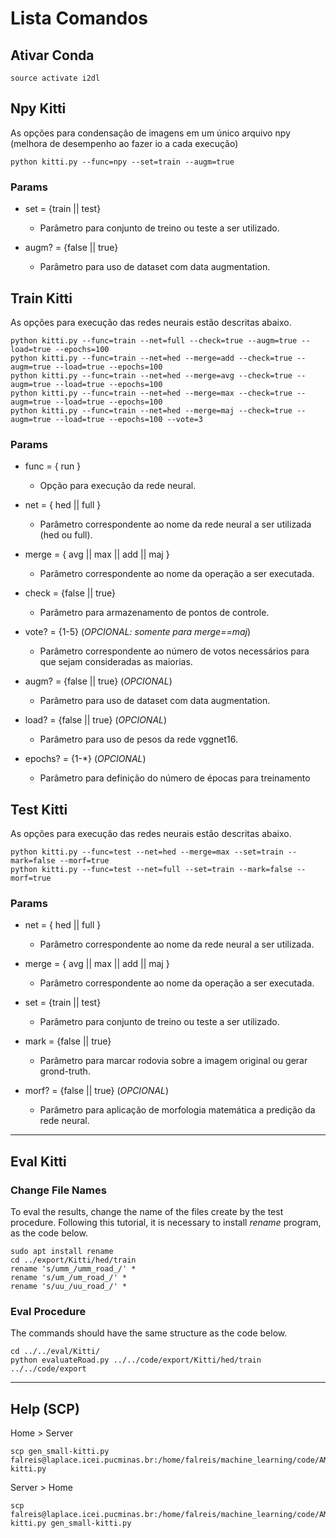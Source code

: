 # Lista Comandos

## Ativar Conda
```
source activate i2dl
```

## Npy Kitti
As opções para condensação de imagens em um único arquivo npy (melhora de desempenho ao fazer io a cada execução)

```
python kitti.py --func=npy --set=train --augm=true
```

### Params
* set = {train || test}
  * Parâmetro para conjunto de treino ou teste a ser utilizado.

* augm? = {false || true}
  * Parâmetro para uso de dataset com data augmentation.


## Train Kitti
As opções para execução das redes neurais estão descritas abaixo.

```
python kitti.py --func=train --net=full --check=true --augm=true --load=true --epochs=100
python kitti.py --func=train --net=hed --merge=add --check=true --augm=true --load=true --epochs=100
python kitti.py --func=train --net=hed --merge=avg --check=true --augm=true --load=true --epochs=100
python kitti.py --func=train --net=hed --merge=max --check=true --augm=true --load=true --epochs=100
python kitti.py --func=train --net=hed --merge=maj --check=true --augm=true --load=true --epochs=100 --vote=3
```

### Params
* func = { run }
  * Opção para execução da rede neural.

* net = { hed || full }
  * Parâmetro correspondente ao nome da rede neural a ser utilizada (hed ou full).

* merge = { avg || max || add || maj }
  * Parâmetro correspondente ao nome da operação a ser executada.

* check = {false || true}
  * Parâmetro para armazenamento de pontos de controle.

* vote? = {1-5} (*OPCIONAL: somente para merge==maj*)
  * Parâmetro correspondente ao número de votos necessários para que sejam consideradas as maiorias.

* augm? = {false || true}  (*OPCIONAL*)
  * Parâmetro para uso de dataset com data augmentation.

* load? = {false || true} (*OPCIONAL*)
  * Parâmetro para uso de pesos da rede vggnet16.

* epochs? = {1-*} (*OPCIONAL*)
  * Parâmetro para definição do número de épocas para treinamento


## Test Kitti
As opções para execução das redes neurais estão descritas abaixo.

```
python kitti.py --func=test --net=hed --merge=max --set=train --mark=false --morf=true
python kitti.py --func=test --net=full --set=train --mark=false --morf=true
```

### Params
* net = { hed || full }
  * Parâmetro correspondente ao nome da rede neural a ser utilizada.

* merge = { avg || max || add || maj }
  * Parâmetro correspondente ao nome da operação a ser executada.

* set = {train || test}
  * Parâmetro para conjunto de treino ou teste a ser utilizado.

* mark = {false || true}
  * Parâmetro para marcar rodovia sobre a imagem original ou gerar grond-truth.

* morf? = {false || true} (*OPCIONAL*)
  * Parâmetro para aplicação de morfologia matemática a predição da rede neural.

---
## Eval Kitti

### Change File Names

To eval the results, change the name of the files create by the test procedure. Following this tutorial, it is necessary to install *rename* program, as the code below.

```
sudo apt install rename
cd ../export/Kitti/hed/train
rename 's/umm_/umm_road_/' * 
rename 's/um_/um_road_/' * 
rename 's/uu_/uu_road_/' *
```

### Eval Procedure

The commands should have the same structure as the code below.

```
cd ../../eval/Kitti/
python evaluateRoad.py ../../code/export/Kitti/hed/train ../../code/export
```

---

## Help (SCP)
Home > Server
```
scp gen_small-kitti.py falreis@laplace.icei.pucminas.br:/home/falreis/machine_learning/code/AMRP/gen_small-kitti.py
```

Server > Home
```
scp falreis@laplace.icei.pucminas.br:/home/falreis/machine_learning/code/AMRP/gen_small-kitti.py gen_small-kitti.py
```